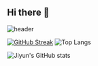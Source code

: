 ## Hi there 👋

<!--
**jiyunwoo02/jiyunwoo02** is a ✨ _special_ ✨ repository because its `README.md` (this file) appears on your GitHub profile.

Here are some ideas to get you started:

- 🔭 I’m currently working on ...
- 🌱 I’m currently learning ...
- 👯 I’m looking to collaborate on ...
- 🤔 I’m looking for help with ...
- 💬 Ask me about ...
- 📫 How to reach me: ...
- 😄 Pronouns: ...
- ⚡ Fun fact: ...
-->

![header](https://capsule-render.vercel.app/api?type=waving&height=180&color=gradient&text=Welcome%20to%20Jiyun's%20Github&fontSize=40&animation=fadeIn)

[![GitHub Streak](https://streak-stats.demolab.com?user=jiyunwoo02)](https://git.io/streak-stats)
![Top Langs](https://github-readme-stats.vercel.app/api/top-langs/?username=jiyunwoo02&layout=compact)

![Jiyun's GitHub stats](https://github-readme-stats.vercel.app/api?username=jiyunwoo02&show_icons=true&theme=graywhite)
